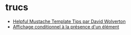 # trucs

  - [Helpful Mustache Template Tips par David Wolverton](https://www.vodori.com/helpful-mustache-template-tips/)
  - [Affichage conditionnel à la présence d'un élément](http://stackoverflow.com/questions/29039486/php-mustache-conditional-value-like-handlebars-block-helpers)
